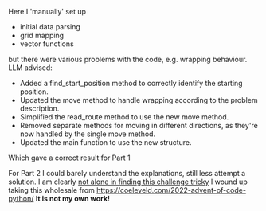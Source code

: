 Here I 'manually' set up 

- initial data parsing
- grid mapping
- vector functions

but there were various problems with the code, e.g. wrapping behaviour. LLM advised:

- Added a find_start_position method to correctly identify the starting position.
- Updated the move method to handle wrapping according to the problem description.
- Simplified the read_route method to use the new move method.
- Removed separate methods for moving in different directions, as they're now handled by the single move method.
- Updated the main function to use the new structure.

Which gave a correct result for Part 1

For Part 2 I could barely understand the explanations, still less attempt a solution. I am clearly [not alone in finding this challenge tricky](https://www.reddit.com/r/adventofcode/comments/zsct8w/2022_day_22_solutions/) I wound up taking this wholesale from https://coeleveld.com/2022-advent-of-code-python/ **It is not my own work!**
